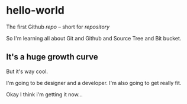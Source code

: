# hello-world
The first Github *repo* – short for *repository*  

So I'm learning all about Git and Github and Source Tree and Bit bucket.

## It's a huge growth curve
But it's way cool.

I'm going to be designer and a developer. I'm also going to get really fit.


Okay I think i'm getting it now...
